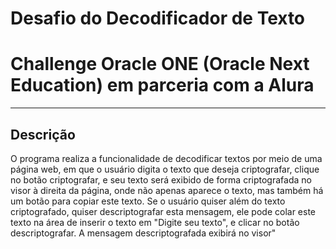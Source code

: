 # Desafio do Decodificador de Texto
<h1>Challenge Oracle ONE (Oracle Next Education) em parceria com a Alura</h1>
<hr>
<h2>Descrição</h2>
<p>O programa realiza a funcionalidade de decodificar textos por meio de uma página web, em que o usuário digita o texto que deseja criptografar, clique no botão criptografar, e seu texto será exibido de forma criptografada no visor à direita da página, onde não apenas aparece o texto, mas também há um botão para copiar este texto. Se o usuário quiser além do texto criptografado, quiser descriptografar esta mensagem, ele pode colar este texto na área de inserir o texto em "Digite seu texto", e clicar no botão descriptografar. A mensagem descriptografada exibirá no visor"</p>
